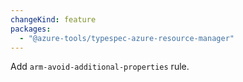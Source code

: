 ```yaml
---
changeKind: feature
packages:
  - "@azure-tools/typespec-azure-resource-manager"
---
```


Add `arm-avoid-additional-properties` rule.